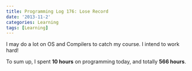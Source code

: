 ```yaml
---
title: Programming Log 176: Lose Record
date: '2013-11-2'
categories: Learning
tags: [Learning]
---
```


I may do a lot on OS and Compilers to catch my course. I intend to work hard!

To sum up, I spent **10 hours** on programming today, and totally **566 hours**.